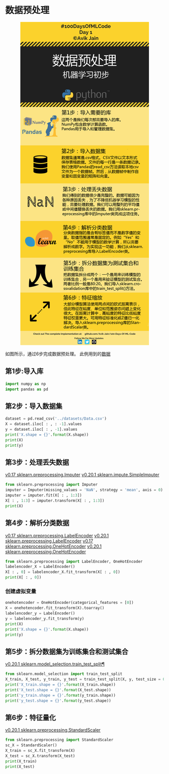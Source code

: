 # 数据预处理

<p align="center">
    <img src="../Info-graphs/Day 1.jpg">
</p>

如图所示，通过6步完成数据预处理。
此例用到的[数据](../datasets/Data.csv)

## 第1步:导入库
```python
import numpy as np
import pandas as pd
```
## 第2步：导入数据集
```python
dataset = pd.read_csv('../datasets/Data.csv')
X = dataset.iloc[ : , : -1].values
y = dataset.iloc[ : , -1].values
print('X.shape = {}'.format(X.shape))
print(X)
print(y)
```
## 第3步：处理丢失数据
[v0.17 sklearn.preprocessing.Imputer](http://lijiancheng0614.github.io/scikit-learn/modules/generated/sklearn.preprocessing.Imputer.html)
[v0.20.1 sklearn.impute.SimpleImputer](https://scikit-learn.org/stable/modules/generated/sklearn.impute.SimpleImputer.html)

```python
from sklearn.preprocessing import Imputer
imputer = Imputer(missing_values = 'NaN', strategy = 'mean', axis = 0)
imputer = imputer.fit(X[ : , 1:3])
X[ : , 1:3] = imputer.transform(X[ : , 1:3])
print(X)
```
## 第4步：解析分类数据
[v0.17 sklearn.preprocessing.LabelEncoder](http://lijiancheng0614.github.io/scikit-learn/modules/generated/sklearn.preprocessing.LabelEncoder.html)
[v0.20.1 sklearn.preprocessing.LabelEncoder](https://scikit-learn.org/stable/modules/generated/sklearn.preprocessing.LabelEncoder.html)
[v0.17 sklearn.preprocessing.OneHotEncoder](http://lijiancheng0614.github.io/scikit-learn/modules/generated/sklearn.preprocessing.OneHotEncoder.html)
[v0.20.1 sklearn.preprocessing.OneHotEncoder](https://scikit-learn.org/stable/modules/generated/sklearn.preprocessing.OneHotEncoder.html)
```python
from sklearn.preprocessing import LabelEncoder, OneHotEncoder
labelencoder_X = LabelEncoder()
X[ : , 0] = labelencoder_X.fit_transform(X[ : , 0])
print(X[ : , 0])
```
### 创建虚拟变量
```python
onehotencoder = OneHotEncoder(categorical_features = [0])
X = onehotencoder.fit_transform(X).toarray()
labelencoder_y = LabelEncoder()
y = labelencoder_y.fit_transform(y)
print(X)
print('X.shape = {}'.format(X.shape))
print(y)
```
## 第5步：拆分数据集为训练集合和测试集合
[v0.20.1 sklearn.model_selection.train_test_split¶](https://scikit-learn.org/stable/modules/generated/sklearn.model_selection.train_test_split.html)
```python
from sklearn.model_selection import train_test_split
X_train, X_test, y_train, y_test = train_test_split(X, y, test_size = 0.2, random_state = 0)
print('X_train.shape = {}'.format(X_train.shape))
print('X_test.shape = {}'.format(X_test.shape))
print('y_train.shape = {}'.format(y_train.shape))
print('y_test.shape = {}'.format(y_test.shape))
```
## 第6步：特征量化
[v0.20.1 sklearn.preprocessing.StandardScaler](https://scikit-learn.org/stable/modules/generated/sklearn.preprocessing.StandardScaler.html)
```python
from sklearn.preprocessing import StandardScaler
sc_X = StandardScaler()
X_train = sc_X.fit_transform(X)
X_test = sc_X.transform(X_test)
print(X_train)
print(X_test)
```
